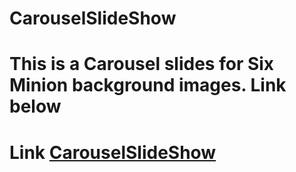 # CarouselSlideShow
# This is a Carousel slides for Six Minion background images. Link below 
# Link <a href="https://gaffoverflow.github.io/CarouselSlideShow/">CarouselSlideShow</a>
